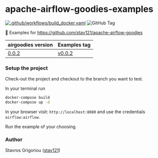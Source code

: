 # apache-airflow-goodies-examples

[![.github/workflows/build_docker.yaml](https://github.com/stav121/apache-airflow-goodies-examples/actions/workflows/build_docker.yaml/badge.svg)](https://github.com/stav121/apache-airflow-goodies-examples/actions/workflows/build_docker.yaml)
![GitHub Tag](https://img.shields.io/github/v/tag/stav121/apache-airflow-goodies-examples)

🧪 Examples for https://github.com/stav121/apache-airflow-goodies

| airgoodies version                                                             | Examples tag                                                                             |
|--------------------------------------------------------------------------------|------------------------------------------------------------------------------------------|
| [0.0.2](https://github.com/stav121/apache-airflow-goodies/releases/tag/v0.0.2) | [v0.0.2](https://github.com/stav121/apache-airflow-goodies-examples/releases/tag/v0.0.2) 

### Setup the project

Check-out the project and checkout to the branch you want to test.

In your terminal run

```bash
docker-compose build
docker-compose up -d
```

In your browser visit: `http://localhost:8080` and use the credentials `airflow:airflow`.

Run the example of your choosing.

### Author

Stavros Grigoriou ([stav121](https://github.com/stav121))

